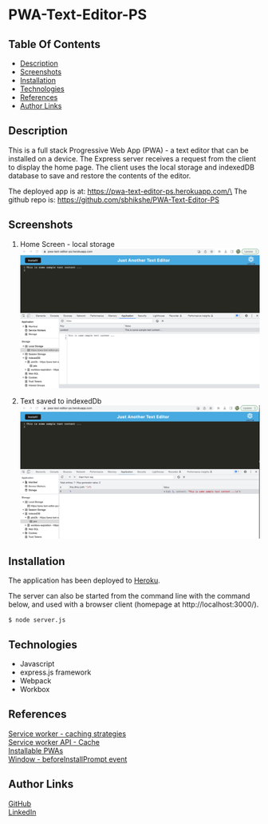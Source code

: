 # PWA-Text-Editor-PS

## Table Of Contents
* [Description](#description)
* [Screenshots](#screenshots)
* [Installation](#installation)
* [Technologies](#technologies)
* [References](#references)
* [Author Links](#author-links)

## Description
This is a full stack Progressive Web App (PWA) - a text editor that can be installed on a device. The Express server receives a request from the client to display the home page. The client uses the local storage and indexedDB database to save and restore the contents of the editor. 


The deployed app is at: https://pwa-text-editor-ps.herokuapp.com/\
The github repo is: https://github.com/sbhikshe/PWA-Text-Editor-PS

## Screenshots

1. Home Screen - local storage
![Home Screen - local storage](./assets/PWA_1.png)

2. Text saved to indexedDb
![Home Screen - indexedDB](./assets/PWA_2.png)


## Installation
The application has been deployed to [Heroku](https://pwa-text-editor-ps.herokuapp.com/).  

The server can also be started from the command line with the command below, and used with a browser client (homepage at http://localhost:3000/).

```
$ node server.js
```

## Technologies
- Javascript
- express.js framework
- Webpack
- Workbox

## References
[Service worker - caching strategies](https://developer.chrome.com/docs/workbox/caching-strategies-overview/)\
[Service worker API - Cache](https://developer.mozilla.org/en-US/docs/Web/API/Cache)\
[Installable PWAs](https://developer.mozilla.org/en-US/docs/Web/Progressive_web_apps/Installable_PWAs)\
[Window - beforeInstallPrompt event](https://developer.mozilla.org/en-US/docs/Web/API/Window/beforeinstallprompt_event)

## Author Links
[GitHub](https://github.com/sbhikshe)\
[LinkedIn](https://www.linkedin.com/in/sripriya-bhikshesvaran-8520992/)
